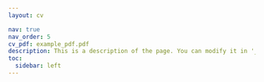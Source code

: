 ```yaml
---
layout: cv

nav: true
nav_order: 5
cv_pdf: example_pdf.pdf
description: This is a description of the page. You can modify it in '_pages/cv.md'. You can also change or remove the top pdf download button.
toc:
  sidebar: left
---
```

